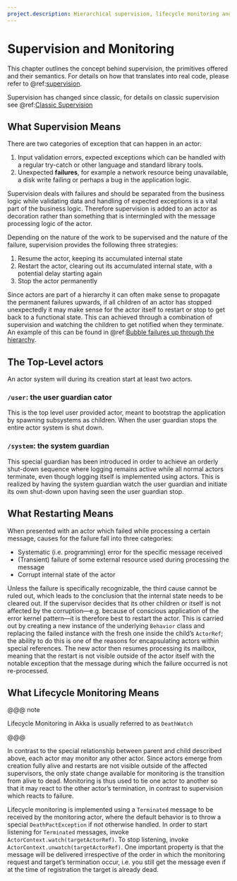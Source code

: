 ```yaml
---
project.description: Hierarchical supervision, lifecycle monitoring and error or failure handling in Akka.
---
```

# Supervision and Monitoring

This chapter outlines the concept behind supervision, the primitives offered
and their semantics. For details on how that translates into real code, please
refer to @ref:[supervision](../typed/fault-tolerance.md).

Supervision has changed since classic, for details on classic supervision see @ref:[Classic Supervision](../supervision-classic.md)

<a id="supervision-directives"></a>
## What Supervision Means

There are two categories of exception that can happen in an actor:

 1. Input validation errors, expected exceptions which can be handled with a regular try-catch 
    or other language and standard library tools.
 1. Unexpected **failures**, for example a network resource being unavailable, a disk write failing or perhaps
    a bug in the application logic.

Supervision deals with failures and should be separated from the business logic while validating data and handling
of expected exceptions is a vital part of the business logic. Therefore supervision is added to an actor as decoration
rather than something that is intermingled with the message processing logic of the actor.

Depending on the nature of the work to be supervised and the nature of the failure, supervision
provides the following three strategies:

 1. Resume the actor, keeping its accumulated internal state
 2. Restart the actor, clearing out its accumulated internal state, with a potential delay starting again
 3. Stop the actor permanently

Since actors are part of a hierarchy it can often make sense to propagate
the permanent failures upwards, if all children of an actor has stopped
unexpectedly it may make sense for the actor itself to restart or stop to
get back to a functional state. This can achieved through a combination of
supervision and watching the children to get notified when they terminate.
An example of this can be found in @ref:[Bubble failures up through the hierarchy](../typed/fault-tolerance.md#bubble).

## The Top-Level actors

An actor system will during its creation start at least two actors. 

### `/user`: the user guardian cator

This is the top level user provided actor, meant to bootstrap the application
by spawning subsystems as children. When the user guardian stops the entire
actor system is shut down.

### `/system`: the system guardian

This special guardian has been introduced in order to achieve an orderly
shut-down sequence where logging remains active while all normal actors
terminate, even though logging itself is implemented using actors. This is
realized by having the system guardian watch the user guardian and initiate its own
shut-down upon having seen the user guardian stop. 

<a id="supervision-restart"></a>
## What Restarting Means

When presented with an actor which failed while processing a certain message,
causes for the failure fall into three categories:

 * Systematic (i.e. programming) error for the specific message received
 * (Transient) failure of some external resource used during processing the message
 * Corrupt internal state of the actor

Unless the failure is specifically recognizable, the third cause cannot be
ruled out, which leads to the conclusion that the internal state needs to be
cleared out. If the supervisor decides that its other children or itself is not
affected by the corruption—e.g. because of conscious application of the error
kernel pattern—it is therefore best to restart the actor. This is carried out
by creating a new instance of the underlying `Behavior` class and replacing
the failed instance with the fresh one inside the child’s `ActorRef`;
the ability to do this is one of the reasons for encapsulating actors within
special references. The new actor then resumes processing its mailbox, meaning
that the restart is not visible outside of the actor itself with the notable
exception that the message during which the failure occurred is not
re-processed.

## What Lifecycle Monitoring Means

@@@ note

Lifecycle Monitoring in Akka is usually referred to as `DeathWatch`

@@@

In contrast to the special relationship between parent and child described
above, each actor may monitor any other actor. Since actors emerge from
creation fully alive and restarts are not visible outside of the affected
supervisors, the only state change available for monitoring is the transition
from alive to dead. Monitoring is thus used to tie one actor to another so that
it may react to the other actor’s termination, in contrast to supervision which
reacts to failure.

Lifecycle monitoring is implemented using a `Terminated` message to be
received by the monitoring actor, where the default behavior is to throw a
special `DeathPactException` if not otherwise handled. In order to start
listening for `Terminated` messages, invoke
`ActorContext.watch(targetActorRef)`.  To stop listening, invoke
`ActorContext.unwatch(targetActorRef)`.  One important property is that the
message will be delivered irrespective of the order in which the monitoring
request and target’s termination occur, i.e. you still get the message even if
at the time of registration the target is already dead.




